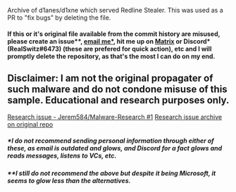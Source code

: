 Archive of d1anes/d1xne which served Redline Stealer. This was used as a PR to "fix bugs" by deleting the file.
#### If this or it's original file available from the commit history are misused, please create an issue\*\*, [email me\*](mailto:therealswitzerwicki@gmail.com), hit me up on [Matrix](https://matrix.to/#/@realswitz-dumbass:matrix.org) or Discord\* (RealSwitz#6473) (these are prefered for quick action), etc and I will promptly delete the repository, as that's the most I can do on my end.
## Disclaimer: I am not the original propagater of such malware and do not condone misuse of this sample. Educational and research purposes only.
[Research issue - Jerem584/Malware-Research #1](https://github.com/Jerem584/Malware-Research/issues/1) [Research issue archive on original repo](https://realswitzer.github.io/threadarchives/d1xne)
<h5>*I do not recommend sending personal information through either of these, as email is outdated and glows, and Discord for a fact glows and reads messages, listens to VCs, etc.</h5>
<h5>**I still do not recommend the above but despite it being Microsoft, it seems to glow less than the alternatives.
